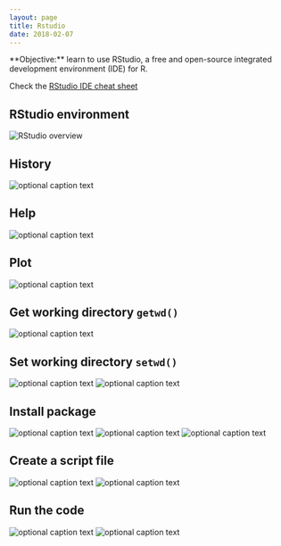 ```yaml
---
layout: page
title: Rstudio
date: 2018-02-07
---
```


<!--<p class="message">
  Hey there! This page is included as an example. Feel free to customize it for your own use upon downloading. Carry on!
</p>-->


<p class="message">
**Objective:** learn to use RStudio, a free and open-source integrated development environment (IDE) for R.
</p>


Check the [RStudio IDE cheat sheet](https://www.rstudio.com/wp-content/uploads/2016/01/rstudio-IDE-cheatsheet.pdf)


## RStudio environment
![RStudio overview](img/00_environment_mod.png)


## History
![optional caption text](img/01_history_mod.png)


## Help
![optional caption text](img/03_help_mod.png)


## Plot
![optional caption text](img/04_plot_mod.png)


## Get working directory `getwd()`
![optional caption text](img/05_getwd_mod.png)


## Set working directory `setwd()`
![optional caption text](img/05_setwd_mod.png)
![optional caption text](img/06_setwd_2_mod.png)


## Install package
![optional caption text](img/07_install_package.png)
![optional caption text](img/08_install_package.png)
![optional caption text](img/09_install_package.png)


## Create a script file
![optional caption text](img/10_newFile.png)
![optional caption text](img/11_newfile_mod.png)

## Run the code
![optional caption text](img/12_run_mod.png)
![optional caption text](img/13_run_mod.png)



